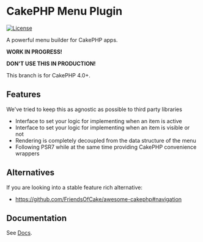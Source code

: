 # CakePHP Menu Plugin

[![License](https://poser.pugx.org/dereuromark/cakephp-menu/license.svg)](https://packagist.org/packages/dereuromark/cakephp-menu)

A powerful menu builder for CakePHP apps.

**WORK IN PROGRESS!**

**DON'T USE THIS IN PRODUCTION!**

This branch is for CakePHP 4.0+.

## Features

We've tried to keep this as agnostic as possible to third party libraries

* Interface to set your logic for implementing when an item is active
* Interface to set your logic for implementing when an item is visible or not
* Rendering is completely decoupled from the data structure of the menu
* Following PSR7 while at the same time providing CakePHP convenience wrappers

## Alternatives
If you are looking into a stable feature rich alternative:
- https://github.com/FriendsOfCake/awesome-cakephp#navigation

## Documentation
See [Docs](docs).
